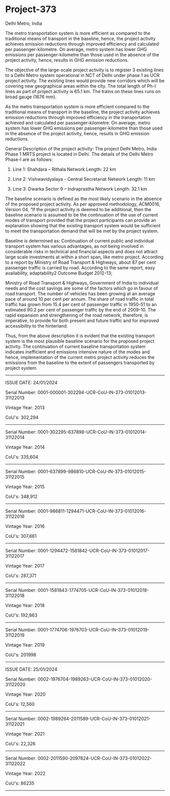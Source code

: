 # Project-373
Delhi Metro, India

The metro transportation system is more efficient as compared to the traditional means of transport in the baseline, hence, the project activity achieves emission reductions through improved efficiency and calculated per passenger-kilometre. On average, metro system has lower GHG emissions per passenger-kilometre than those used in the absence of the project activity, hence, results in GHG emission reductions.

The objective of the large-scale project activity is to register 3 existing lines to a Delhi Metro
system operational in NCT of Delhi under phase 1 as UCR project activity. The existing lines
would provide new corridors which will be covering new geographical areas within the city.
The total length of Ph-I lines as part of project activity is 65.1 km.
The trains on these lines runs on broad gauge (1676 mm).

As the metro transportation system is more efficient compared to the traditional means of transport
in the baseline, the project activity achieves emission reductions through improved efficiency in
the transportation achieved and calculated per passenger-kilometre. On average, metro system has
lower GHG emissions per passenger-kilometre than those used in the absence of the project
activity, hence, results in GHG emission reductions.

General Description of the project activity:
The project Delhi Metro, India Phase 1 MRTS project is located in Delhi.
The details of the Delhi Metro Phase-I are as follows:

1. Line 1: Shahdara – Rithala
Network Length: 22 km

2. Line 2: Vishwavidyalaya - Central Secretariat
Network Length: 11 km

3. Line 3: Dwarka Sector 9 – Indraprastha
Network Length: 32.1 km

The baseline scenario is defined as the most likely scenario in the absence of the proposed project
activity. As per approved methodology, ACM0016, Version 04, “If the project activity is deemed to
be additional, then the baseline scenario is assumed to be the continuation of the use of current
modes of transport provided that the project participants can provide an explanation showing that
the existing transport system would be sufficient to meet the transportation demand that will be
met by the project system.

Baseline is determined as: Continuation of current public and individual transport system has
various advantages, as not being involved in considerable risks in technical and financial aspects
and does not attract large scale investments at within a short span, like metro project. According to
a report by Ministry of Road Transport & Highways, about 87 per cent passenger traffic is carried
by road. According to the same report, easy availability, adaptability2
 Outcome Budget 2012-13;
 
Ministry of Road Transport & Highways, Government of India to individual needs and the cost
savings are some of the factors which go in favour of road transport. The number of vehicles has
been growing at an average pace of around 10 per cent per annum. The share of road traffic in total
traffic has grown from 15.4 per cent of passenger traffic in 1950-51 to an estimated 90.2 per cent
of passenger traffic by the end of 2009-10. The rapid expansion and strengthening of the road
network, therefore, is imperative, to provide for both present and future traffic and for improved
accessibility to the hinterland. 

Thus, from the above description it is evident that the existing
transport system is the most plausible baseline scenario for the proposed project activity.
The continuation of current baseline transportation system indicates inefficient and emissions
intensive nature of the modes and hence, implementation of the current metro project activity
reduces the emissions from the baseline to the extent of passengers transported by project system.
_________________
ISSUE DATE: 24/01/2024

Serial Number: 0001-000001-302294-UCR-CoU-IN-373-01012013-31122013

Vintage Year: 2013

CoU's: 302,294
_____________________
Serial Number: 0001-302295-637898-UCR-CoU-IN-373-01012014-31122014

Vintage Year: 2014

CoU's: 335,604
_____________________
Serial Number: 0001-637899-986810-UCR-CoU-IN-373-01012015-31122015

Vintage Year: 2015

CoU's: 348,912
_____________________
Serial Number: 0001-986811-1294471-UCR-CoU-IN-373-01012016-31122016

Vintage Year: 2016

CoU's: 307,661
___________________
Serial Number: 0001-1294472-1581842-UCR-CoU-IN-373-01012017-31122017

Vintage Year: 2017

CoU's: 287,371
___________________
Serial Number: 0001-1581843-1774705-UCR-CoU-IN-373-01012018-31122018

Vintage Year: 2018

CoU's: 192,863
______________________
Serial Number: 0001-1774706-1976703-UCR-CoU-IN-373-01012019-31122019

Vintage Year: 2019

CoU's: 201998
____________________
ISSUE DATE: 25/01/2024

Serial Number: 0002-1976704-1989263-UCR-CoU-IN-373-01012020-31122020

Vintage Year: 2020

CoU's: 12,560
_______________________
Serial Number: 0002-1989264-2011589-UCR-CoU-IN-373-01012021-31122021

Vintage Year: 2021

CoU's: 22,326
___________________
Serial Number: 0002-2011590-2097824-UCR-CoU-IN-373-01012022-31122022

Vintage Year: 2022

CoU's: 86235
_______________________

